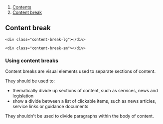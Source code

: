 <div class="breadcrumbs">
  <ol>
    <li><a href="/docs/core/contents">Contents</a></li>
    <li><a href="#">Content break</a></li>
  </ol>
</div>

## Content break

<div class="content-break-lg"></div>

    <div class="content-break-lg"></div>

<div class="content-break-sm"></div>

    <div class="content-break-sm"></div>

### Using content breaks

Content breaks are visual elements used to separate sections of content.

They should be used to:
<ul>
  <li>thematically divide up sections of content, such as services, news and legislation</li>
  <li>show a divide between a list of clickable items, such as news articles, service links or guidance documents</li>
</ul>

They shouldn't be used to divide paragraphs within the body of content.
